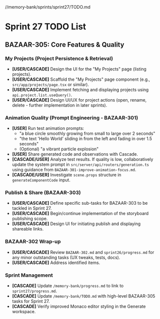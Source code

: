 //memory-bank/sprints/sprint27/TODO.md
# Sprint 27 TODO List

## BAZAAR-305: Core Features & Quality

### My Projects (Project Persistence & Retrieval)
- **[USER/CASCADE]** Design the UI for the "My Projects" page (listing projects).
- **[USER/CASCADE]** Scaffold the "My Projects" page component (e.g., `src/app/projects/page.tsx` or similar).
- **[USER/CASCADE]** Implement fetching and displaying projects using `api.project.list.useQuery()`.
- **[USER/CASCADE]** Design UI/UX for project actions (open, rename, delete - further implementation in later sprints).

### Animation Quality (Prompt Engineering - BAZAAR-301)
- **[USER]** Run test animation prompts:
    - "a blue circle smoothly growing from small to large over 2 seconds"
    - "the text 'Hello World' sliding in from the left and fading in over 1.5 seconds"
    - (Optional) "a vibrant particle explosion"
- **[USER]** Share generated code and observations with Cascade.
- **[CASCADE/USER]** Analyze test results. If quality is low, collaboratively update the system prompt in `src/server/api/routers/generation.ts` using guidance from `BAZAAR-301-improve-animation-focus.md`.
- **[CASCADE/USER]** Investigate `scene.props` structure in `generateComponentCode` input.

### Publish & Share (BAZAAR-303)
- **[USER/CASCADE]** Define specific sub-tasks for BAZAAR-303 to be tackled in Sprint 27.
- **[USER/CASCADE]** Begin/continue implementation of the storyboard publishing scope.
- **[USER/CASCADE]** Design UI for initiating publish and displaying shareable links.

### BAZAAR-302 Wrap-up
- **[USER/CASCADE]** Review `BAZAAR-302.md` and `sprint26/progress.md` for any minor outstanding tasks (UX tweaks, tests, docs).
- **[USER/CASCADE]** Address identified items.

### Sprint Management
- **[CASCADE]** Update `/memory-bank/progress.md` to link to `sprint27/progress.md`.
- **[CASCADE]** Update `/memory-bank/TODO.md` with high-level BAZAAR-305 tasks for Sprint 27.
- **[CASCADE]** Verify improved Monaco editor styling in the Generate workspace.
